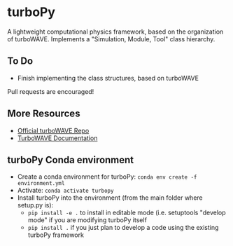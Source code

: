 turboPy
=======================

A lightweight computational physics framework, based on the organization of turboWAVE. Implements a "Simulation, Module, Tool" class hierarchy.


To Do
-----

-   Finish implementing the class structures, based on turboWAVE

Pull requests are encouraged!

More Resources
--------------

-   [Official turboWAVE Repo](https://github.com/USNavalResearchLaboratory/turboWAVE)
-   [TurboWAVE Documentation](https://turbowave.readthedocs.io)


turboPy Conda environment
-------------------------

-   Create a conda environment for turboPy: `conda env create -f environment.yml`
-   Activate: `conda activate turbopy`
-   Install turboPy into the environment (from the main folder where setup.py is): 
	- `pip install -e .` to install in editable mode (i.e. setuptools "develop mode" if you are modifying turboPy itself
	- `pip install .` if you just plan to develop a code using the existing turboPy framework

